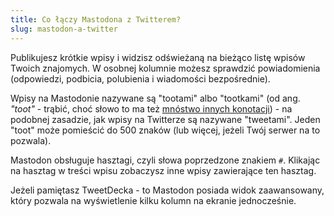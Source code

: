 ```yaml
---
title: Co łączy Mastodona z Twitterem?
slug: mastodon-a-twitter
---
```


Publikujesz krótkie wpisy i widzisz odświeżaną na bieżąco listę wpisów Twoich znajomych. W osobnej kolumnie możesz sprawdzić powiadomienia (odpowiedzi, podbicia, polubienia i wiadomości bezpośrednie).

Wpisy na Mastodonie nazywane są "tootami" albo "tootkami" (od ang. _"toot"_ - trąbić, choć słowo to ma też [mnóstwo innych konotacji](https://idioms.thefreedictionary.com/toot)) - na podobnej zasadzie, jak wpisy na Twitterze są nazywane "tweetami". Jeden "toot" może pomieścić do 500 znaków (lub więcej, jeżeli Twój serwer na to pozwala).

Mastodon obsługuje hasztagi, czyli słowa poprzedzone znakiem `#`. Klikając na hasztag w treści wpisu zobaczysz inne wpisy zawierające ten hasztag.

Jeżeli pamiętasz TweetDecka - to Mastodon posiada widok zaawansowany, który pozwala na wyświetlenie kilku kolumn na ekranie jednocześnie.